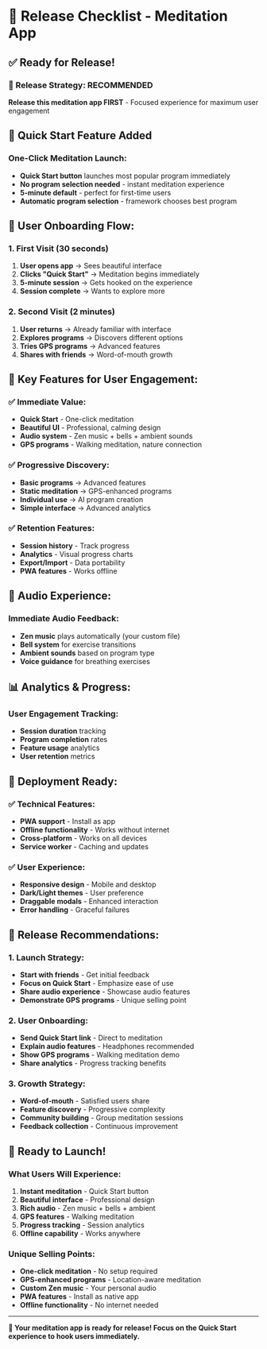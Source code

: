 # 🚀 Release Checklist - Meditation App

## ✅ **Ready for Release!**

### **🎯 Release Strategy: RECOMMENDED**
**Release this meditation app FIRST** - Focused experience for maximum user engagement

## 🚀 **Quick Start Feature Added**

### **One-Click Meditation Launch:**
- **Quick Start button** launches most popular program immediately
- **No program selection needed** - instant meditation experience
- **5-minute default** - perfect for first-time users
- **Automatic program selection** - framework chooses best program

## 📱 **User Onboarding Flow:**

### **1. First Visit (30 seconds)**
1. **User opens app** → Sees beautiful interface
2. **Clicks "Quick Start"** → Meditation begins immediately
3. **5-minute session** → Gets hooked on the experience
4. **Session complete** → Wants to explore more

### **2. Second Visit (2 minutes)**
1. **User returns** → Already familiar with interface
2. **Explores programs** → Discovers different options
3. **Tries GPS programs** → Advanced features
4. **Shares with friends** → Word-of-mouth growth

## 🎯 **Key Features for User Engagement:**

### **✅ Immediate Value:**
- **Quick Start** - One-click meditation
- **Beautiful UI** - Professional, calming design
- **Audio system** - Zen music + bells + ambient sounds
- **GPS programs** - Walking meditation, nature connection

### **✅ Progressive Discovery:**
- **Basic programs** → Advanced features
- **Static meditation** → GPS-enhanced programs
- **Individual use** → AI program creation
- **Simple interface** → Advanced analytics

### **✅ Retention Features:**
- **Session history** - Track progress
- **Analytics** - Visual progress charts
- **Export/Import** - Data portability
- **PWA features** - Works offline

## 🎵 **Audio Experience:**

### **Immediate Audio Feedback:**
- **Zen music** plays automatically (your custom file)
- **Bell system** for exercise transitions
- **Ambient sounds** based on program type
- **Voice guidance** for breathing exercises

## 📊 **Analytics & Progress:**

### **User Engagement Tracking:**
- **Session duration** tracking
- **Program completion** rates
- **Feature usage** analytics
- **User retention** metrics

## 🚀 **Deployment Ready:**

### **✅ Technical Features:**
- **PWA support** - Install as app
- **Offline functionality** - Works without internet
- **Cross-platform** - Works on all devices
- **Service worker** - Caching and updates

### **✅ User Experience:**
- **Responsive design** - Mobile and desktop
- **Dark/Light themes** - User preference
- **Draggable modals** - Enhanced interaction
- **Error handling** - Graceful failures

## 🎯 **Release Recommendations:**

### **1. Launch Strategy:**
- **Start with friends** - Get initial feedback
- **Focus on Quick Start** - Emphasize ease of use
- **Share audio experience** - Showcase audio features
- **Demonstrate GPS programs** - Unique selling point

### **2. User Onboarding:**
- **Send Quick Start link** - Direct to meditation
- **Explain audio features** - Headphones recommended
- **Show GPS programs** - Walking meditation demo
- **Share analytics** - Progress tracking benefits

### **3. Growth Strategy:**
- **Word-of-mouth** - Satisfied users share
- **Feature discovery** - Progressive complexity
- **Community building** - Group meditation sessions
- **Feedback collection** - Continuous improvement

## 🎉 **Ready to Launch!**

### **What Users Will Experience:**
1. **Instant meditation** - Quick Start button
2. **Beautiful interface** - Professional design
3. **Rich audio** - Zen music + bells + ambient
4. **GPS features** - Walking meditation
5. **Progress tracking** - Session analytics
6. **Offline capability** - Works anywhere

### **Unique Selling Points:**
- **One-click meditation** - No setup required
- **GPS-enhanced programs** - Location-aware meditation
- **Custom Zen music** - Your personal audio
- **PWA features** - Install as native app
- **Offline functionality** - No internet needed

---

**🚀 Your meditation app is ready for release! Focus on the Quick Start experience to hook users immediately.**
